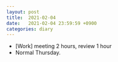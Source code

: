 ```yaml
---
layout: post
title:  2021-02-04
date:   2021-02-04 23:59:59 +0900
categories: diary
---
```


- [Work] meeting 2 hours, review 1 hour
- Normal Thursday.
